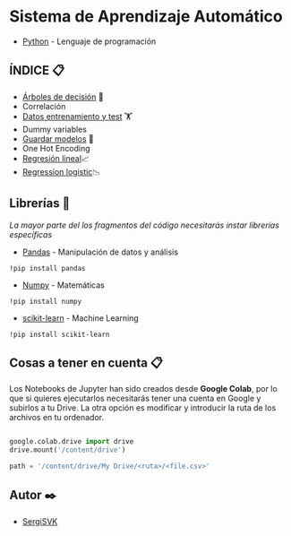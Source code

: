 # Sistema de Aprendizaje Automático

* [Python](https://www.python.org/) - Lenguaje de programación

##  ÍNDICE 📋

- [Árboles de decisión](https://github.com/SergiSvK/SAA/tree/main/Arboles%20de%20Decisiones) 🌲
- Correlación
- [Datos entrenamiento y test](https://github.com/SergiSvK/SAA/tree/main/Datos%20entrenamiento%20y%20test) 🏋
- Dummy variables
- [Guardar modelos](https://github.com/SergiSvK/SAA/tree/main/Guardar%20Modelos) 💾
- One Hot Encoding
- [Regresión lineal](https://github.com/SergiSvK/SAA/tree/main/Regresi%C3%B3n%20Lineal)📈
- [Regression logistic](https://github.com/SergiSvK/SAA/tree/main/Regresi%C3%B3n%20Logistica)📉



## Librerías 🚀

_La mayor parte del los fragmentos del código necesitarás instar librerías específicas_

* [Pandas](https://pandas.pydata.org/) - Manipulación de datos y análisis

```console
!pip install pandas
```

* [Numpy](https://numpy.org/) - Matemáticas

```console
!pip install numpy
```
* [scikit-learn](https://scikit-learn.org/stable/) - Machine Learning

```console
!pip install scikit-learn
```

## Cosas a tener en cuenta 📋

Los Notebooks de Jupyter han sido creados desde **Google Colab**, por lo que si quieres ejecutarlos necesitarás tener 
una cuenta en Google y subirlos a tu Drive. La otra opción es modificar y introducir la ruta de los archivos en tu ordenador.


```python

google.colab.drive import drive
drive.mount('/content/drive')

path = '/content/drive/My Drive/<ruta>/<file.csv>'

```


## Autor ✒️

* [SergiSVK](https://github.com/SergiSvK)

